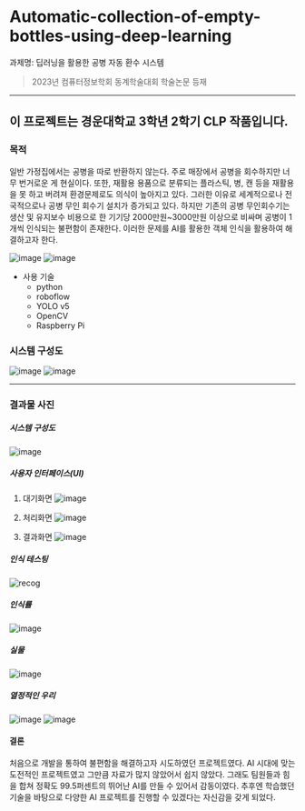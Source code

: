 # Automatic-collection-of-empty-bottles-using-deep-learning
과제명: 딥러닝을 활용한 공병 자동 환수 시스템
> 2023년 컴퓨터정보학회 동계학술대회 학술논문 등재

* * *

## 이 프로젝트는 경운대학교 3학년 2학기 CLP 작품입니다.

### 목적
일반 가정집에서는 공병을 따로 반환하지 않는다. 주로 매장에서 공병을 회수하지만 너무 번거로운 게 현실이다. 또한, 재활용 용품으로 분류되는 플라스틱, 병, 캔 등을 재활용을 못 하고 버려져 환경문제로도 의식이 높아지고 있다. 그러한 이유로 세계적으로나 전국적으로나 공병 무인 회수기 설치가 증가되고 있다. 하지만 기존의 공병 무인회수기는 생산 및 유지보수 비용으로 한 기기당 2000만원~3000만원 이상으로 비싸며 공병이 1개씩 인식되는 불편함이 존재한다. 이러한 문제를 AI를 활용한 객체 인식을 활용하여 해결하고자 한다.

![image](https://github.com/sckdrms/Vehicle-data-analysis-dashboard-for-sudden-acceleration-accidents/assets/56631950/b7d6d996-82f5-4265-9610-a64cad6083d8)
![image](https://github.com/sckdrms/Vehicle-data-analysis-dashboard-for-sudden-acceleration-accidents/assets/56631950/45d22392-a9fc-4a6b-8906-2704736d963a)

* 사용 기술
  - python
  - roboflow
  - YOLO v5
  - OpenCV
  - Raspberry Pi

### 시스템 구성도
![image](https://github.com/sckdrms/Vehicle-data-analysis-dashboard-for-sudden-acceleration-accidents/assets/56631950/e2ba7a36-54af-4102-aab5-f7f9180a2899)
![image](https://github.com/sckdrms/study/assets/56631950/70478dd6-115f-47c6-b706-322a7d51d7b4)

* * *

### 결과물 사진

##### 시스템 구성도
![image](https://github.com/sckdrms/Vehicle-data-analysis-dashboard-for-sudden-acceleration-accidents/assets/56631950/f898b41a-c63d-4b77-96f6-000347bb4bc6)

##### 사용자 인터페이스(UI)
1. 대기화면
![image](https://github.com/sckdrms/Automatic-collection-of-empty-bottles-using-deep-learning/assets/56631950/9e71a2d9-52f3-4ca8-93e7-4e4224a8505d)

2. 처리화면
![image](https://github.com/sckdrms/Vehicle-data-analysis-dashboard-for-sudden-acceleration-accidents/assets/56631950/72d92957-fd57-4a2d-9cf8-660a5132b29c)

3. 결과화면
![image](https://github.com/sckdrms/Automatic-collection-of-empty-bottles-using-deep-learning/assets/56631950/f1e977db-0c50-4f8c-bece-cfef3944256c)

##### 인식 테스팅
![recog](https://github.com/sckdrms/Vehicle-data-analysis-dashboard-for-sudden-acceleration-accidents/assets/56631950/82214fd5-5ed5-4b03-8211-e17710d5b212)

##### 인식률
![image](https://github.com/sckdrms/Automatic-collection-of-empty-bottles-using-deep-learning/assets/56631950/adb1b747-e5b0-49b4-9e1a-4faa471652f7)

##### 실물
![image](https://github.com/sckdrms/Vehicle-data-analysis-dashboard-for-sudden-acceleration-accidents/assets/56631950/94b0bba4-1232-427b-863c-166bf49012a7)

##### 열정적인 우리
![image](https://github.com/sckdrms/Automatic-collection-of-empty-bottles-using-deep-learning/assets/56631950/3aa17914-25f8-4c4c-bda3-7439be983982)
![image](https://github.com/sckdrms/Automatic-collection-of-empty-bottles-using-deep-learning/assets/56631950/fa444ef8-97d8-4d70-8162-185b5cec99c5)


#### 결론
처음으로 개발을 통하여 불편함을 해결하고자 시도하였던 프로젝트였다.
AI 시대에 맞는 도전적인 프로젝트였고 그만큼 자료가 많지 않았어서 쉽지 않았다.
그래도 팀원들과 힘을 합쳐 정확도 99.5퍼센트의 뛰어난 AI를 만들 수 있어서 감동이였다.
추후엔 학습했던 기술을 바탕으로 다양한 AI 프로젝트를 진행할 수 있겠다는 자신감을 갖게 되었다.
